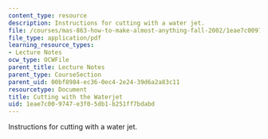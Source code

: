```yaml
---
content_type: resource
description: Instructions for cutting with a water jet.
file: /courses/mas-863-how-to-make-almost-anything-fall-2002/1eae7c009747e3f05db1b251ff7bdabd_cuttingwiththewaterget.pdf
file_type: application/pdf
learning_resource_types:
- Lecture Notes
ocw_type: OCWFile
parent_title: Lecture Notes
parent_type: CourseSection
parent_uid: 00bf8984-ec36-0ec4-2e24-39d6a2a83c11
resourcetype: Document
title: Cutting with the Waterjet
uid: 1eae7c00-9747-e3f0-5db1-b251ff7bdabd
---
```

Instructions for cutting with a water jet.

